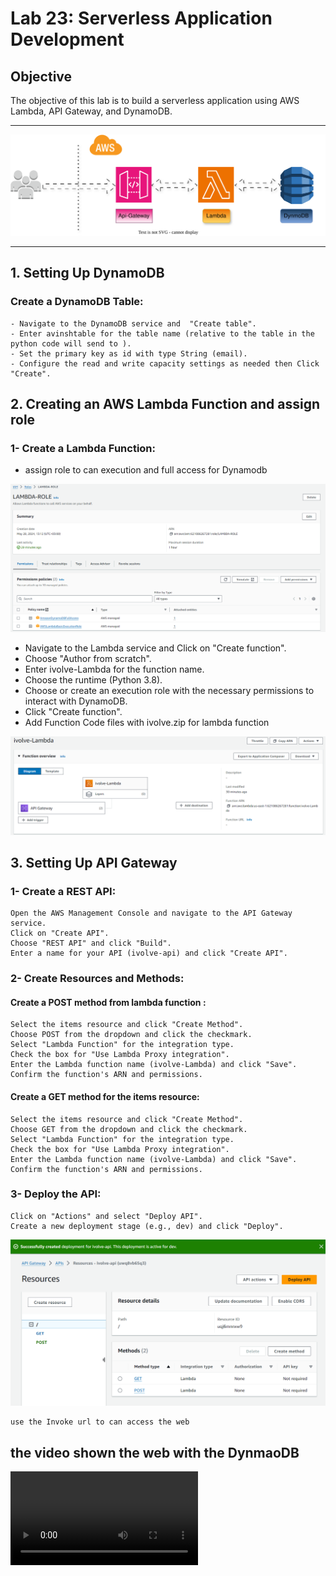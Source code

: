 # Lab 23: Serverless Application Development

## Objective
The objective of this lab is to build a serverless application using AWS Lambda, API Gateway, and DynamoDB.

---
![alt text](screenshot/lab23-lambdawithDynmoDB.drawio.svg)

---


## 1. Setting Up DynamoDB
### Create a DynamoDB Table:
    - Navigate to the DynamoDB service and  "Create table".
    - Enter avinshtable for the table name (relative to the table in the python code will send to ).
    - Set the primary key as id with type String (email).
    - Configure the read and write capacity settings as needed then Click "Create".


## 2. Creating an AWS Lambda Function and assign role
### 1- Create a Lambda Function:
- assign role to can execution and full access for Dynamodb

![alt text](screenshot/role.png)

- Navigate to the Lambda service and Click on "Create function".
- Choose "Author from scratch".
- Enter ivolve-Lambda for the function name.
- Choose the runtime (Python 3.8).
- Choose or create an execution role with the necessary permissions to interact with DynamoDB.
- Click "Create function".
- Add Function Code files with ivolve.zip for lambda function


![alt text](screenshot/lambda.png)


## 3. Setting Up API Gateway
### 1- Create a REST API:
    Open the AWS Management Console and navigate to the API Gateway service.
    Click on "Create API".
    Choose "REST API" and click "Build".
    Enter a name for your API (ivolve-api) and click "Create API".

### 2- Create Resources and Methods:
#### Create a POST method from lambda function :
    Select the items resource and click "Create Method".
    Choose POST from the dropdown and click the checkmark.
    Select "Lambda Function" for the integration type.
    Check the box for "Use Lambda Proxy integration".
    Enter the Lambda function name (ivolve-Lambda) and click "Save".
    Confirm the function's ARN and permissions.
#### Create a GET method for the items resource:
    Select the items resource and click "Create Method".
    Choose GET from the dropdown and click the checkmark.
    Select "Lambda Function" for the integration type.
    Check the box for "Use Lambda Proxy integration".
    Enter the Lambda function name (ivolve-Lambda) and click "Save".
    Confirm the function's ARN and permissions.

### 3- Deploy the API:
    Click on "Actions" and select "Deploy API".
    Create a new deployment stage (e.g., dev) and click "Deploy".

![alt text](screenshot/api-getway.png)

    use the Invoke url to can access the web 

## the video shown the web with the DynmaoDB  


<video controls src="screenshot/api-lambda.mp4" title="Title"></video>
